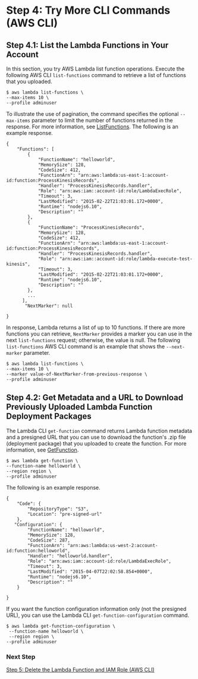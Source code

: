 # Step 4: Try More CLI Commands \(AWS CLI\)<a name="with-userapp-walkthrough-custom-events-try-more-api"></a>

## Step 4\.1: List the Lambda Functions in Your Account<a name="with-userapp-walkthrough-custom-events-list-functions"></a>

In this section, you try AWS Lambda list function operations\. Execute the following AWS CLI `list-functions` command to retrieve a list of functions that you uploaded\. 

```
$ aws lambda list-functions \
--max-items 10 \
--profile adminuser
```

To illustrate the use of pagination, the command specifies the optional `--max-items` parameter to limit the number of functions returned in the response\. For more information, see [ListFunctions](API_ListFunctions.md)\. The following is an example response\. 

```
{
    "Functions": [
        {
            "FunctionName": "helloworld",
            "MemorySize": 128,
            "CodeSize": 412,
            "FunctionArn": "arn:aws:lambda:us-east-1:account-id:function:ProcessKinesisRecords",
            "Handler": "ProcessKinesisRecords.handler",
            "Role": "arn:aws:iam::account-id:role/LambdaExecRole",
            "Timeout": 3,
            "LastModified": "2015-02-22T21:03:01.172+0000",
            "Runtime": "nodejs6.10",
            "Description": ""
        },
        {
            "FunctionName": "ProcessKinesisRecords",
            "MemorySize": 128,
            "CodeSize": 412,
            "FunctionArn": "arn:aws:lambda:us-east-1:account-id:function:ProcessKinesisRecords",
            "Handler": "ProcessKinesisRecords.handler",
            "Role": "arn:aws:iam::account-id:role/lambda-execute-test-kinesis",
            "Timeout": 3,
            "LastModified": "2015-02-22T21:03:01.172+0000",
            "Runtime": "nodejs6.10",
            "Description": ""
        },
        ...
      ],
       "NextMarker": null

}
```

In response, Lambda returns a list of up to 10 functions\. If there are more functions you can retrieve, `NextMarker` provides a marker you can use in the next `list-functions` request; otherwise, the value is null\. The following `list-functions` AWS CLI command is an example that shows the `--next-marker` parameter\.

```
$ aws lambda list-functions \
--max-items 10 \
--marker value-of-NextMarker-from-previous-response \
--profile adminuser
```

## Step 4\.2: Get Metadata and a URL to Download Previously Uploaded Lambda Function Deployment Packages<a name="with-userapp-walkthrough-custom-events-get-configuration"></a>

The Lambda CLI `get-function` command returns Lambda function metadata and a presigned URL that you can use to download the function's \.zip file \(deployment package\) that you uploaded to create the function\. For more information, see [GetFunction](API_GetFunction.md)\.

```
$ aws lambda get-function \
--function-name helloworld \
--region region \
--profile adminuser
```

The following is an example response\.

```
{
    "Code": {
        "RepositoryType": "S3",
        "Location": "pre-signed-url"
    },
   "Configuration": {
        "FunctionName": "helloworld",
        "MemorySize": 128,
        "CodeSize": 287,
        "FunctionArn": "arn:aws:lambda:us-west-2:account-id:function:helloworld",
        "Handler": "helloworld.handler",
        "Role": "arn:aws:iam::account-id:role/LambdaExecRole",
        "Timeout": 3,
        "LastModified": "2015-04-07T22:02:58.854+0000",
        "Runtime": "nodejs6.10",
        "Description": ""
    }

}
```

If you want the function configuration information only \(not the presigned URL\), you can use the Lambda CLI `get-function-configuration` command\. 

```
$ aws lambda get-function-configuration \
 --function-name helloworld \
 --region region \
--profile adminuser
```

### Next Step<a name="with-userapp-walkthrough-custom-events-get-configuration-next-step"></a>

[Step 5: Delete the Lambda Function and IAM Role \(AWS CLI\)](with-userapp-walkthrough-custom-events-delete-function.md)